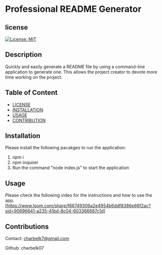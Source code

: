 
  # Professional README Generator

  ## license
  [![License: MIT](https://img.shields.io/badge/License-MIT-yellow.svg)](https://opensource.org/licenses/MIT)

  ## Description
  Quickly and easily generate a README file by using a command-line application to generate one. This allows the project creator to devote more time working on the project.

  ## Table of Content
  - [LICENSE](#license)
  - [INSTALLATION](#installation)
  - [USAGE](#usage)
  - [CONTRIBUTION](#contribution)

  ## Installation
  Please install the following pacakges to run the application: 
  1. npm i 
  2. npm inquirer
  3. Run the command "node index.js" to start the application  

  ## Usage
  Please check the following video for the instructions and how to use the app.
  [https://www.loom.com/share/f66749306a2e4954b6ddf8386e66f2ac?sid=90696641-a235-41bd-8c04-603366687c1d]

  ## Contributions
  

  Contact: charbelk7@gmail.com

  Github: charbelk07

